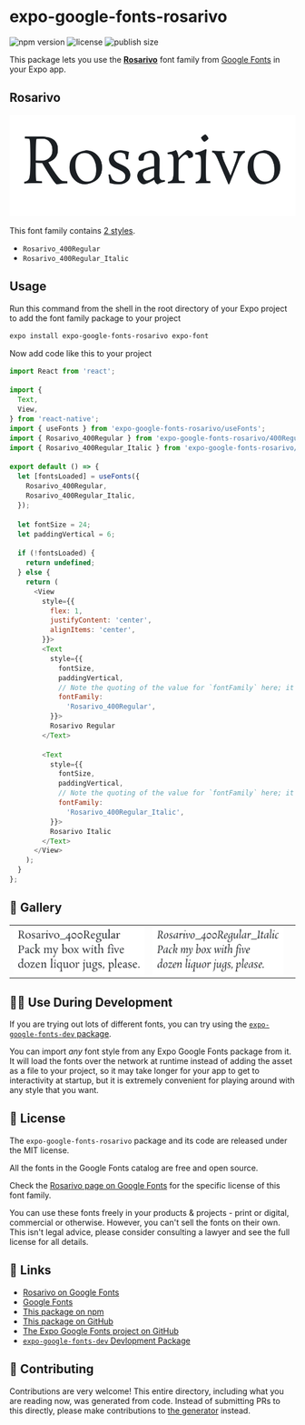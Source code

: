 # expo-google-fonts-rosarivo

![npm version](https://flat.badgen.net/npm/v/expo-google-fonts-rosarivo)
![license](https://flat.badgen.net/github/license/expo/google-fonts)
![publish size](https://flat.badgen.net/packagephobia/install/expo-google-fonts-rosarivo)

This package lets you use the [**Rosarivo**](https://fonts.google.com/specimen/Rosarivo) font family from [Google Fonts](https://fonts.google.com/) in your Expo app.

## Rosarivo

![Rosarivo](./font-family.png)

This font family contains [2 styles](#-gallery).

- `Rosarivo_400Regular`
- `Rosarivo_400Regular_Italic`

## Usage

Run this command from the shell in the root directory of your Expo project to add the font family package to your project
```sh
expo install expo-google-fonts-rosarivo expo-font
```

Now add code like this to your project
```js
import React from 'react';

import {
  Text,
  View,
} from 'react-native';
import { useFonts } from 'expo-google-fonts-rosarivo/useFonts';
import { Rosarivo_400Regular } from 'expo-google-fonts-rosarivo/400Regular';
import { Rosarivo_400Regular_Italic } from 'expo-google-fonts-rosarivo/400Regular_Italic';

export default () => {
  let [fontsLoaded] = useFonts({
    Rosarivo_400Regular,
    Rosarivo_400Regular_Italic,
  });

  let fontSize = 24;
  let paddingVertical = 6;

  if (!fontsLoaded) {
    return undefined;
  } else {
    return (
      <View
        style={{
          flex: 1,
          justifyContent: 'center',
          alignItems: 'center',
        }}>
        <Text
          style={{
            fontSize,
            paddingVertical,
            // Note the quoting of the value for `fontFamily` here; it expects a string!
            fontFamily:
              'Rosarivo_400Regular',
          }}>
          Rosarivo Regular
        </Text>

        <Text
          style={{
            fontSize,
            paddingVertical,
            // Note the quoting of the value for `fontFamily` here; it expects a string!
            fontFamily:
              'Rosarivo_400Regular_Italic',
          }}>
          Rosarivo Italic
        </Text>
      </View>
    );
  }
};

```

## 🔡 Gallery


||||
|-|-|-|
|![Rosarivo_400Regular](.//400Regular/Rosarivo_400Regular.ttf.png)|![Rosarivo_400Regular_Italic](.//400Regular_Italic/Rosarivo_400Regular_Italic.ttf.png)|||


## 👩‍💻 Use During Development

If you are trying out lots of different fonts, you can try using the [`expo-google-fonts-dev` package](https://github.com/freeboub/google-fonts/tree/master/font-packages/dev#readme).

You can import *any* font style from any Expo Google Fonts package from it. It will load the fonts
over the network at runtime instead of adding the asset as a file to your project, so it may take longer
for your app to get to interactivity at startup, but it is extremely convenient
for playing around with any style that you want.

## 📖 License

The `expo-google-fonts-rosarivo` package and its code are released under the MIT license.

All the fonts in the Google Fonts catalog are free and open source.

Check the [Rosarivo page on Google Fonts](https://fonts.google.com/specimen/Rosarivo) for the specific license of this font family.

You can use these fonts freely in your products & projects - print or digital, commercial or otherwise. However, you can't sell the fonts on their own. This isn't legal advice, please consider consulting a lawyer and see the full license for all details.

## 🔗 Links

- [Rosarivo on Google Fonts](https://fonts.google.com/specimen/Rosarivo)
- [Google Fonts](https://fonts.google.com/)
- [This package on npm](https://www.npmjs.com/package/expo-google-fonts-rosarivo)
- [This package on GitHub](https://github.com/freeboub/google-fonts/tree/master/font-packages/rosarivo)
- [The Expo Google Fonts project on GitHub](https://github.com/freeboub/google-fonts)
- [`expo-google-fonts-dev` Devlopment Package](https://github.com/freeboub/google-fonts/tree/master/font-packages/dev)

## 🤝 Contributing

Contributions are very welcome! This entire directory, including what you are reading now, was generated from code. Instead of submitting PRs to this directly, please make contributions to [the generator](https://github.com/freeboub/google-fonts/tree/master/packages/generator) instead.
